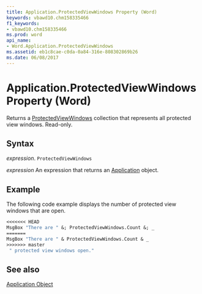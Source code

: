 ```yaml
---
title: Application.ProtectedViewWindows Property (Word)
keywords: vbawd10.chm158335466
f1_keywords:
- vbawd10.chm158335466
ms.prod: word
api_name:
- Word.Application.ProtectedViewWindows
ms.assetid: eb1c8cae-c0da-0a84-316e-808302869b26
ms.date: 06/08/2017
---
```



# Application.ProtectedViewWindows Property (Word)

Returns a [ProtectedViewWindows](Word.ProtectedViewWindows.md) collection that represents all protected view windows. Read-only.


## Syntax

 _expression_. `ProtectedViewWindows`

 _expression_ An expression that returns an [Application](./Word.Application.md) object.


## Example

The following code example displays the number of protected view windows that are open.


```vb
<<<<<<< HEAD
MsgBox "There are " &; ProtectedViewWindows.Count &; _ 
=======
MsgBox "There are " & ProtectedViewWindows.Count & _ 
>>>>>>> master
 " protected view windows open."
```


## See also


[Application Object](Word.Application.md)

